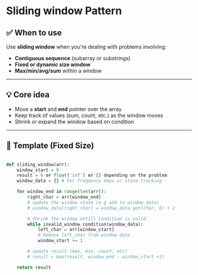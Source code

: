 # Sliding window Pattern

## ✅ When to use

Use **sliding window** when you're dealing with problems involving:
- **Contiguous sequence** (subarray or substrings)
- **Fixed or dynamic size window**
- **Max/min/avg/sum** within a window

---

## 💡 Core idea

- Move a **start** and **end** pointer over the array
- Keep track of values (sum, count, etc.) as the window moves
- Shrink or expand the window based on condition

---

## 🧠 Template (Fixed Size)

```python

def sliding_window(arr):
    window_start = 0
    result = 0 or float('inf') or [] depending on the problem
    window_data = {} # For frequency maps or state tracking

    for window_end in range(len(arr)):
        right_char = arr[window_end]
        # update the window state (e.g add to window_data)
        # window_data[right_char] = window_data.get(char, 0) + 1

        # Shrink the window untill condition is valid
        while invalid_window_condition(window_data):
            left_char = arr[window_start]
            # Remove left_char from window data
            window_start += 1

        # update result (max, min, count, etc)
        # result = max(result, window_end - window_start +1)

    return result